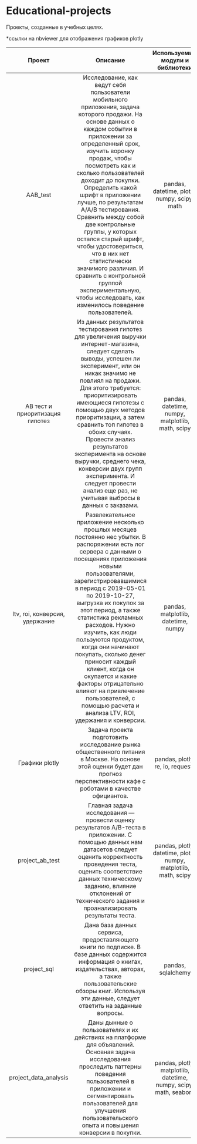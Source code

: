 # Educational-projects

Проекты, созданные в учебных целях. 

*ссылки на nbviewer для отображения графиков plotly

| Проект            | Описание   | Используемые модули и библиотеки       | Сcылка на Nbviewer | 
| :-------------------: | :--------------------: |:---------------------------:|:---------------------------:|
| AAB_test | Исследование, как ведут себя пользователи мобильного приложения, задача которого продажи. На основе данных о каждом событии в приложении за определенный срок, изучить воронку продаж, чтобы посмотреть как и сколько пользователей доходит до покупки. Определить какой шрифт в приложении лучше, по результатам A/A/B тестирования. Сравнить между собой две контрольные группы, у которых остался старый шрифт, чтобы удостовериться, что в них нет статистически значимого различия. И сравнить с контрольной группой экспериментальную, чтобы исследовать, как изменилось поведение пользователей. | pandas, datetime,  plotly, numpy, scipy, math | [AAB тестирование](https://nbviewer.org/github/PolinaDud/Educational-projects-/blob/main/AAB_test.ipynb) |
|AB тест и приоритизация гипотез| Из данных результатов тестирования гипотез для увеличения выручки интернет-магазина, следует сделать выводы, успешен ли эксперимент, или он никак значимо не повлиял на продажи. Для этого требуется: приоритизировать имеющиеся гипотезы с помощью двух методов приоритизации, а затем сравнить топ гипотез в обоих случаях. Провести анализ результатов эксперимента на основе выручки, среднего чека, конверсии двух групп эксперимента. И следует провести анализ еще раз, не учитывая выбросы в данных с заказами.|pandas, datetime, numpy, matplotlib, math, scipy| [AB тест и приритизация гипотез](https://nbviewer.org/github/PolinaDud/Educational-projects-/blob/main/AB%20%D1%82%D0%B5%D1%81%D1%82%20%D0%B8%20%D0%BF%D1%80%D0%B8%D0%BE%D1%80%D0%B8%D1%82%D0%B8%D0%B7%D0%B0%D1%86%D0%B8%D1%8F%20%D0%B3%D0%B8%D0%BF%D0%BE%D1%82%D0%B5%D0%B7.ipynb#) |
|ltv, roi, конверсия, удержание| Развлекательное приложение несколько прошлых месяцев постоянно нес убытки. В распоряжении есть лог сервера с данными о посещениях приложения новыми пользователями, зарегистрировавшимися в период с 2019-05-01 по 2019-10-27, выгрузка их покупок за этот период, а также статистика рекламных расходов. Нужно изучить, как люди пользуются продуктом, когда они начинают покупать, сколько денег приносит каждый клиент, когда он окупается и какие факторы отрицательно влияют на привлечение пользователей, с помощью расчета и анализа LTV, ROI, удержания и конверсии.|pandas, matplotlib, datetime, numpy | [ltv, roi, конверсия, удержание](https://nbviewer.org/github/PolinaDud/Educational-projects-/blob/main/ltv%2C%20roi%2C%20%D0%BA%D0%BE%D0%BD%D0%B2%D0%B5%D1%80%D1%81%D0%B8%D1%8F%2C%20%D1%83%D0%B4%D0%B5%D1%80%D0%B6%D0%B0%D0%BD%D0%B8%D0%B5%20.ipynb) |
| Графики plotly | Задача проекта подготовить исследование рынка общественного питания в Москве. На основе этой оценки будет дан прогноз перспективности кафе с роботами в качестве официантов.|pandas, plotly, re, io, requests| [графики plotly](https://nbviewer.org/github/PolinaDud/Educational-projects-/blob/main/%D0%93%D1%80%D0%B0%D1%84%D0%B8%D0%BA%D0%B8%20Plotly.ipynb) |
| project_ab_test | Главная задача исследования — провести оценку результатов A/B-теста в приложении. С помощью данных нам датасетов следует оценить корректность проведения теста, оценить соответствие данных техническому заданию, влияние отклонений от технического задания и проанализировать результаты теста.| pandas, plotly, datetime, plotly, numpy, matplotlib, math, scipy | [project_ab_test](https://nbviewer.org/github/PolinaDud/Educational-projects-/blob/main/project_ab_test.ipynb) |
| project_sql | Дана база данных сервиса, предоставляющего книги по подписке. В базе данных содержится информация о книгах, издательствах, авторах, а также пользовательские обзоры книг. Используя эти данные, следует ответить на заданные вопросы. | pandas, sqlalchemy | [project_sql ](https://nbviewer.org/github/PolinaDud/Educational-projects-/blob/main/project_sql%20%281%29.ipynb) |
| project_data_analysis |Даны дынные о пользователях и их действиях на платформе для объявлений. Основная задача исследования проследить паттерны поведения пользователей в приложении и сегментировать пользователей для улучшения пользовательского опыта и повышения конверсии в покупки. |pandas, plotly, matplotlib, datetime, numpy, scipy, math, seaborn | [project_data_analysis ](https://nbviewer.org/github/PolinaDud/Educational-projects-/blob/main/Project_data_analysis.ipynb) |
